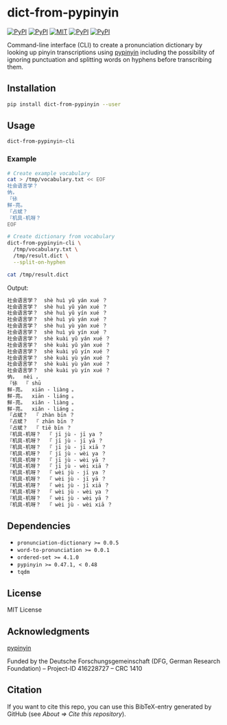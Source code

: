 # dict-from-pypinyin

[![PyPI](https://img.shields.io/pypi/v/dict-from-pypinyin.svg)](https://pypi.python.org/pypi/dict-from-pypinyin)
[![PyPI](https://img.shields.io/pypi/pyversions/dict-from-pypinyin.svg)](https://pypi.python.org/pypi/dict-from-pypinyin)
[![MIT](https://img.shields.io/github/license/stefantaubert/dict-from-pypinyin.svg)](https://github.com/stefantaubert/dict-from-pypinyin/blob/master/LICENSE)
[![PyPI](https://img.shields.io/pypi/wheel/dict-from-pypinyin.svg)](https://pypi.python.org/pypi/dict-from-pypinyin)
[![PyPI](https://img.shields.io/pypi/implementation/dict-from-pypinyin.svg)](https://pypi.python.org/pypi/dict-from-pypinyin)

Command-line interface (CLI) to create a pronunciation dictionary by looking up pinyin transcriptions using [pypinyin](https://github.com/mozillazg/python-pinyin) including the possibility of ignoring punctuation and splitting words on hyphens before transcribing them.

## Installation

```sh
pip install dict-from-pypinyin --user
```

## Usage

```sh
dict-from-pypinyin-cli
```

### Example

```sh
# Create example vocabulary
cat > /tmp/vocabulary.txt << EOF
社会语言学？
㐻，
『㑐
鲜-亮。
『占斌？
『机具-机呀？
EOF

# Create dictionary from vocabulary
dict-from-pypinyin-cli \
  /tmp/vocabulary.txt \
  /tmp/result.dict \
  --split-on-hyphen

cat /tmp/result.dict
```

Output:

```txt
社会语言学？  shè huì yǔ yán xué ？
社会语言学？  shè huì yǔ yàn xué ？
社会语言学？  shè huì yǔ yín xué ？
社会语言学？  shè huì yù yán xué ？
社会语言学？  shè huì yù yàn xué ？
社会语言学？  shè huì yù yín xué ？
社会语言学？  shè kuài yǔ yán xué ？
社会语言学？  shè kuài yǔ yàn xué ？
社会语言学？  shè kuài yǔ yín xué ？
社会语言学？  shè kuài yù yán xué ？
社会语言学？  shè kuài yù yàn xué ？
社会语言学？  shè kuài yù yín xué ？
㐻，  nèi ，
『㑐  『 shū
鲜-亮。  xiān - liàng 。
鲜-亮。  xiān - liáng 。
鲜-亮。  xiǎn - liàng 。
鲜-亮。  xiǎn - liáng 。
『占斌？  『 zhàn bīn ？
『占斌？  『 zhān bīn ？
『占斌？  『 tiē bīn ？
『机具-机呀？  『 jī jù - jī ya ？
『机具-机呀？  『 jī jù - jī yā ？
『机具-机呀？  『 jī jù - jī xiā ？
『机具-机呀？  『 jī jù - wèi ya ？
『机具-机呀？  『 jī jù - wèi yā ？
『机具-机呀？  『 jī jù - wèi xiā ？
『机具-机呀？  『 wèi jù - jī ya ？
『机具-机呀？  『 wèi jù - jī yā ？
『机具-机呀？  『 wèi jù - jī xiā ？
『机具-机呀？  『 wèi jù - wèi ya ？
『机具-机呀？  『 wèi jù - wèi yā ？
『机具-机呀？  『 wèi jù - wèi xiā ？
```

## Dependencies

- `pronunciation-dictionary >= 0.0.5`
- `word-to-pronunciation >= 0.0.1`
- `ordered-set >= 4.1.0`
- `pypinyin >= 0.47.1, < 0.48`
- `tqdm`

## License

MIT License

## Acknowledgments

[pypinyin](https://github.com/mozillazg/python-pinyin)

Funded by the Deutsche Forschungsgemeinschaft (DFG, German Research Foundation) – Project-ID 416228727 – CRC 1410

## Citation

If you want to cite this repo, you can use this BibTeX-entry generated by GitHub (see *About => Cite this repository*).
